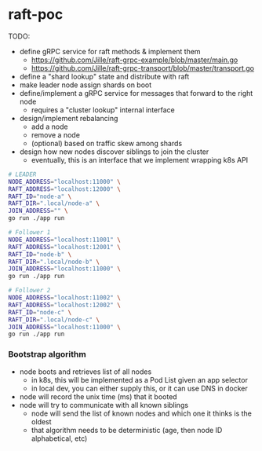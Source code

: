 # raft-poc

TODO:
- define gRPC service for raft methods & implement them
    - https://github.com/Jille/raft-grpc-example/blob/master/main.go
    - https://github.com/Jille/raft-grpc-transport/blob/master/transport.go
- define a "shard lookup" state and distribute with raft
- make leader node assign shards on boot
- define/implement a gRPC service for messages that forward to the right node
    - requires a "cluster lookup" internal interface
- design/implement rebalancing
    - add a node
    - remove a node
    - (optional) based on traffic skew among shards
- design how new nodes discover siblings to join the cluster
    - eventually, this is an interface that we implement wrapping k8s API


```sh
# LEADER
NODE_ADDRESS="localhost:11000" \
RAFT_ADDRESS="localhost:12000" \
RAFT_ID="node-a" \
RAFT_DIR=".local/node-a" \
JOIN_ADDRESS="" \
go run ./app run

# Follower 1
NODE_ADDRESS="localhost:11001" \
RAFT_ADDRESS="localhost:12001" \
RAFT_ID="node-b" \
RAFT_DIR=".local/node-b" \
JOIN_ADDRESS="localhost:11000" \
go run ./app run

# Follower 2
NODE_ADDRESS="localhost:11002" \
RAFT_ADDRESS="localhost:12002" \
RAFT_ID="node-c" \
RAFT_DIR=".local/node-c" \
JOIN_ADDRESS="localhost:11000" \
go run ./app run
```

### Bootstrap algorithm
- node boots and retrieves list of all nodes
    - in k8s, this will be implemented as a Pod List given an app selector
    - in local dev, you can either supply this, or it can use DNS in docker
- node will record the unix time (ms) that it booted
- node will try to communicate with all known siblings
    - node will send the list of known nodes and which one it thinks is the oldest
    - that algorithm needs to be deterministic (age, then node ID alphabetical, etc)
